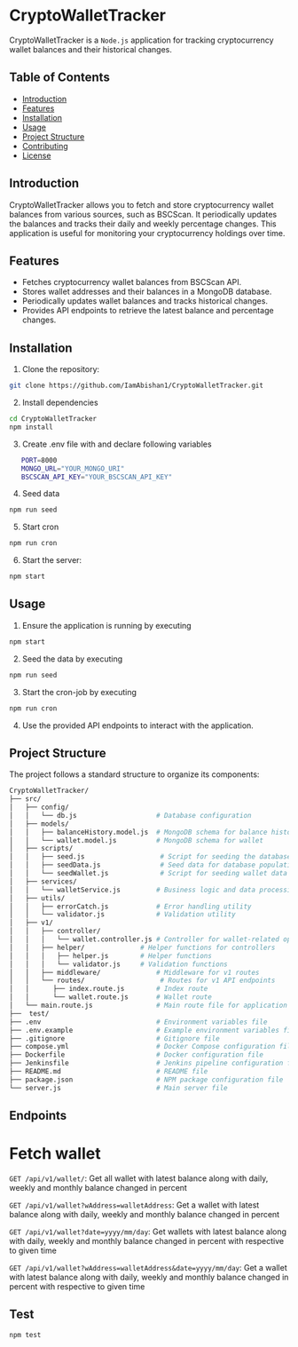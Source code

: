 # CryptoWalletTracker

CryptoWalletTracker is a `Node.js` application for tracking cryptocurrency wallet balances and their historical changes.

## Table of Contents

- [Introduction](#introduction)
- [Features](#features)
- [Installation](#installation)
- [Usage](#usage)
- [Project Structure](#project-structure)
- [Contributing](#contributing)
- [License](#license)

## Introduction

CryptoWalletTracker allows you to fetch and store cryptocurrency wallet balances from various sources, such as BSCScan. It periodically updates the balances and tracks their daily and weekly percentage changes. This application is useful for monitoring your cryptocurrency holdings over time.

## Features

- Fetches cryptocurrency wallet balances from BSCScan API.
- Stores wallet addresses and their balances in a MongoDB database.
- Periodically updates wallet balances and tracks historical changes.
- Provides API endpoints to retrieve the latest balance and percentage changes.

## Installation

1. Clone the repository:

```bash
git clone https://github.com/IamAbishan1/CryptoWalletTracker.git

```

2. Install dependencies
```bash
cd CryptoWalletTracker
npm install
```

3. Create .env file with and declare following variables
```bash
   PORT=8000 
   MONGO_URL="YOUR_MONGO_URI"
   BSCSCAN_API_KEY="YOUR_BSCSCAN_API_KEY"
```

4. Seed data
```bash
npm run seed
```

5. Start cron
```bash
npm run cron
```

6. Start the server:
```bash 
npm start
```

## Usage
1. Ensure the application is running by executing 
```bash 
npm start
```
2. Seed the data by executing
```bash
npm run seed
```
3. Start the cron-job by executing
```bash
npm run cron
```
4. Use the provided API endpoints to interact with the application.


## Project Structure
The project follows a standard structure to organize its components:

```bash
CryptoWalletTracker/
├── src/
│   ├── config/
│   │   └── db.js                    # Database configuration
│   ├── models/
│   │   ├── balanceHistory.model.js  # MongoDB schema for balance history
│   │   └── wallet.model.js          # MongoDB schema for wallet
│   ├── scripts/
│   │   ├── seed.js                   # Script for seeding the database
│   │   ├── seedData.js               # Seed data for database population
│   │   └── seedWallet.js             # Script for seeding wallet data
│   ├── services/
│   │   └── walletService.js         # Business logic and data processing for wallets
│   ├── utils/
│   │   ├── errorCatch.js            # Error handling utility
│   │   └── validator.js             # Validation utility
│   ├── v1/
│   │   ├── controller/
│   │   │   └── wallet.controller.js # Controller for wallet-related operations
│   │   ├── helper/              # Helper functions for controllers
│   │   │   ├── helper.js        # Helper functions
│   │   │   └── validator.js     # Validation functions
│   │   ├── middleware/              # Middleware for v1 routes
│   │   └── routes/                   # Routes for v1 API endpoints
│   │      ├── index.route.js        # Index route
│   │      └── wallet.route.js       # Wallet route
│   └── main.route.js                # Main route file for application entry point  
├──  test/
├── .env                             # Environment variables file
├── .env.example                     # Example environment variables file
├── .gitignore                       # Gitignore file
├── compose.yml                      # Docker Compose configuration file
├── Dockerfile                       # Docker configuration file
├── Jenkinsfile                      # Jenkins pipeline configuration file
├── README.md                        # README file
├── package.json                     # NPM package configuration file
└── server.js                        # Main server file
```

## Endpoints

# Fetch wallet
`GET /api/v1/wallet/`: Get all wallet with latest balance along with daily, weekly and monthly balance changed in percent

`GET /api/v1/wallet?wAddress=walletAddress`: Get a wallet with latest balance along with daily, weekly and monthly balance changed in percent


`GET /api/v1/wallet?date=yyyy/mm/day`: Get wallets with latest balance along with daily, weekly and monthly balance changed in percent with respective to given time

`GET /api/v1/wallet?wAddress=walletAddress&date=yyyy/mm/day`: Get a wallet with latest balance along with daily, weekly and monthly balance changed in percent with respective to given time


## Test
```bash
npm test
```
